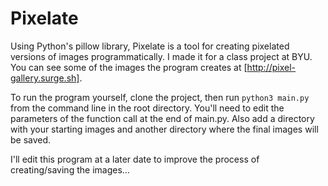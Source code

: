 # Pixelate
Using Python's pillow library, Pixelate is a tool for creating pixelated versions of images programmatically. I made it for a class project at BYU. You can see some of the images the program creates at [http://pixel-gallery.surge.sh].

To run the program yourself, clone the project, then run `python3 main.py` from the command line in the root directory. You'll need to edit the parameters of the function call at the end of main.py. Also add a directory with your starting images and another directory where the final images will be saved. 

I'll edit this program at a later date to improve the process of creating/saving the images...
